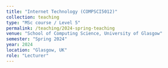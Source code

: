 ```yaml
---
title: "Internet Technology (COMPSCI5012)"
collection: teaching
type: "MSc course / Level 5"
permalink: /teaching/2024-spring-teaching
venue: "School of Computing Science, University of Glasgow"
semester: "Spring 2024"
year: 2024
location: "Glasgow, UK"
role: "Lecturer"
---
```

